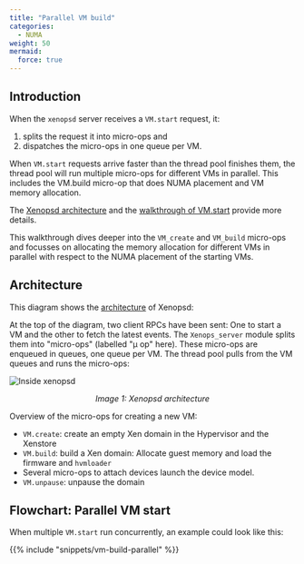 ```yaml
---
title: "Parallel VM build"
categories:
  - NUMA
weight: 50
mermaid:
  force: true
---
```


## Introduction

When the `xenopsd` server receives a `VM.start` request, it:
1. splits the request it into micro-ops and
2. dispatches the micro-ops in one queue per VM.

When `VM.start` requests arrive faster than the thread pool
finishes them, the thread pool will run multiple
micro-ops for different VMs in parallel. This includes the
VM.build micro-op that does NUMA placement and VM memory allocation.

The [Xenopsd architecture](xenopsd/architecture/_index) and the
[walkthrough of VM.start](VM.start) provide more details.

This walkthrough dives deeper into the `VM_create` and `VM_build` micro-ops
and focusses on allocating the memory allocation for different VMs in
parallel with respect to the NUMA placement of the starting VMs.

## Architecture

This diagram shows the [architecture](../../../xenopsd/architecture/_index) of Xenopsd:

At the top of the diagram, two client RPCs have been sent:
One to start a VM and the other to fetch the latest events.
The `Xenops_server` module splits them into "micro-ops" (labelled "μ op" here).
These micro-ops are enqueued in queues, one queue per VM. The thread pool pulls
from the VM queues and runs the micro-ops:

![Inside xenopsd](../../../../xenopsd/architecture/xenopsd.svg)
<center><figcaption><i>Image 1: Xenopsd architecture</i></figcaption></center>

Overview of the micro-ops for creating a new VM:

- `VM.create`: create an empty Xen domain in the Hypervisor and the Xenstore
- `VM.build`: build a Xen domain: Allocate guest memory and load the firmware and `hvmloader`
- Several micro-ops to attach devices launch the device model.
- `VM.unpause`: unpause the domain

## Flowchart: Parallel VM start

When multiple `VM.start` run concurrently, an example could look like this:

{{% include "snippets/vm-build-parallel" %}}
